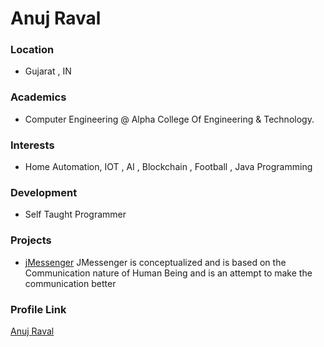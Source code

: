 # Anuj Raval
### Location

- Gujarat , IN
### Academics

- Computer Engineering @ Alpha College Of Engineering & Technology.

### Interests

- Home Automation, IOT , AI , Blockchain , Football , Java Programming 

### Development

- Self Taught Programmer

### Projects

- [jMessenger](https://github.com/Anujraval24/jMessenger) JMessenger is conceptualized and is based on the Communication nature of Human Being and is an attempt to make the communication better
### Profile Link

[Anuj Raval](https://github.com/anujraval24)
